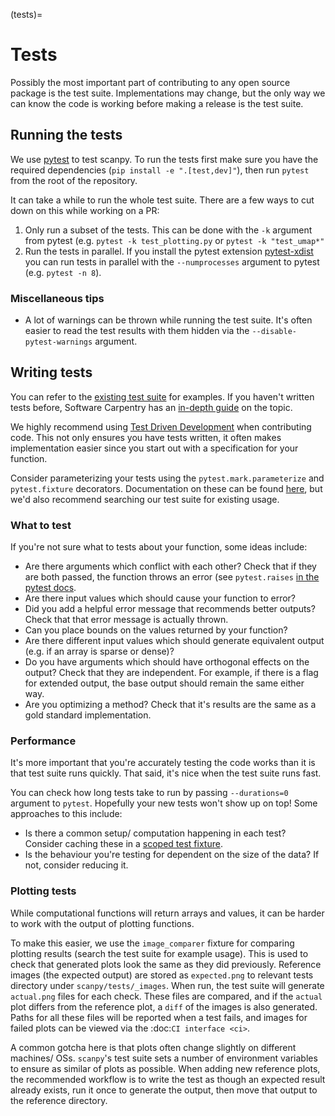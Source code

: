 (tests)=

# Tests

Possibly the most important part of contributing to any open source package is the test suite.
Implementations may change, but the only way we can know the code is working before making a release is the test suite.

## Running the tests

We use [pytest](https://docs.pytest.org/en/stable/) to test scanpy.
To run the tests first make sure you have the required dependencies (`pip install -e ".[test,dev]"`), then run `pytest` from the root of the repository.

It can take a while to run the whole test suite. There are a few ways to cut down on this while working on a PR:

1. Only run a subset of the tests. This can be done with the `-k` argument from pytest (e.g. `pytest -k test_plotting.py` or `pytest -k "test_umap*"`
2. Run the tests in parallel. If you install the pytest extension [pytest-xdist](https://github.com/pytest-dev/pytest-xdist) you can run tests in parallel with the `--numprocesses` argument to pytest (e.g. `pytest -n 8`).

### Miscellaneous tips

- A lot of warnings can be thrown while running the test suite. It's often easier to read the test results with them hidden via the `--disable-pytest-warnings` argument.

## Writing tests

You can refer to the [existing test suite](https://github.com/scverse/scanpy/tree/main/scanpy/tests) for examples.
If you haven't written tests before, Software Carpentry has an [in-depth guide](https://katyhuff.github.io/2016-07-11-scipy/testing/01-basics.html) on the topic.

We highly recommend using [Test Driven Development](https://en.wikipedia.org/wiki/Test-driven_development) when contributing code.
This not only ensures you have tests written, it often makes implementation easier since you start out with a specification for your function.

Consider parameterizing your tests using the `pytest.mark.parameterize` and `pytest.fixture` decorators.
Documentation on these can be found [here](https://docs.pytest.org/en/stable/fixture.html), but we'd also recommend searching our test suite for existing usage.

### What to test

If you're not sure what to tests about your function, some ideas include:

- Are there arguments which conflict with each other? Check that if they are both passed, the function throws an error (see `pytest.raises` [in the pytest docs](https://docs.pytest.org/en/stable/assert.html#assertions-about-expected-exceptions).
- Are there input values which should cause your function to error?
- Did you add a helpful error message that recommends better outputs? Check that that error message is actually thrown.
- Can you place bounds on the values returned by your function?
- Are there different input values which should generate equivalent output (e.g. if an array is sparse or dense)?
- Do you have arguments which should have orthogonal effects on the output? Check that they are independent. For example, if there is a flag for extended output, the base output should remain the same either way.
- Are you optimizing a method? Check that it's results are the same as a gold standard implementation.

### Performance

It's more important that you're accurately testing the code works than it is that test suite runs quickly.
That said, it's nice when the test suite runs fast.

You can check how long tests take to run by passing `--durations=0` argument to `pytest`.
Hopefully your new tests won't show up on top!
Some approaches to this include:

- Is there a common setup/ computation happening in each test? Consider caching these in a [scoped test fixture](https://docs.pytest.org/en/stable/fixture.html#sharing-test-data).
- Is the behaviour you're testing for dependent on the size of the data? If not, consider reducing it.

### Plotting tests

While computational functions will return arrays and values, it can be harder to work with the output of plotting functions.

To make this easier, we use the `image_comparer` fixture for comparing plotting results (search the test suite for example usage).
This is used to check that generated plots look the same as they did previously.
Reference images (the expected output) are stored as `expected.png` to relevant tests directory under `scanpy/tests/_images`.
When run, the test suite will generate `actual.png` files for each check.
These files are compared, and if the `actual` plot differs from the reference plot, a `diff` of the images is also generated.
Paths for all these files will be reported when a test fails, and images for failed plots can be viewed via the :doc:`CI interface <ci>`.

A common gotcha here is that plots often change slightly on different machines/ OSs.
`scanpy`'s test suite sets a number of environment variables to ensure as similar of plots as possible.
When adding new reference plots, the recommended workflow is to write the test as though an expected result already exists, run it once to generate the output, then move that output to the reference directory.
